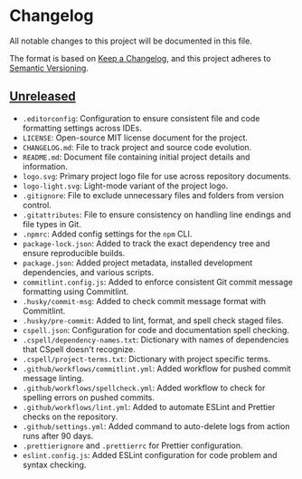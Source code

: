 <!-- @format -->

# Changelog

All notable changes to this project will be documented in this file.

The format is based on [Keep a Changelog](https://keepachangelog.com/en/1.0.0/),
and this project adheres to [Semantic Versioning](https://semver.org/spec/v2.0.0.html).

## [Unreleased]

- `.editorconfig`: Configuration to ensure consistent file and code formatting settings across IDEs.
- `LICENSE`: Open-source MIT license document for the project.
- `CHANGELOG.md`: File to track project and source code evolution.
- `README.md`: Document file containing initial project details and information.
- `logo.svg`: Primary project logo file for use across repository documents.
- `logo-light.svg`: Light-mode variant of the project logo.
- `.gitignore`: File to exclude unnecessary files and folders from version control.
- `.gitattributes`: File to ensure consistency on handling line endings and file types in Git.
- `.npmrc`: Added config settings for the `npm` CLI.
- `package-lock.json`: Added to track the exact dependency tree and ensure reproducible builds.
- `package.json`: Added project metadata, installed development dependencies, and various scripts.
- `commitlint.config.js`: Added to enforce consistent Git commit message formatting using Commitlint.
- `.husky/commit-msg`: Added to check commit message format with Commitlint.
- `.husky/pre-commit`: Added to lint, format, and spell check staged files.
- `cspell.json`: Configuration for code and documentation spell checking.
- `.cspell/dependency-names.txt`: Dictionary with names of dependencies that CSpell doesn't recognize.
- `.cspell/project-terms.txt`: Dictionary with project specific terms.
- `.github/workflows/commitlint.yml`: Added workflow for pushed commit message linting.
- `.github/workflows/spellcheck.yml`: Added workflow to check for spelling errors on pushed commits.
- `.github/workflows/lint.yml`: Added to automate ESLint and Prettier checks on the repository.
- `.github/settings.yml`: Added command to auto-delete logs from action runs after 90 days.
- `.prettierignore` and `.prettierrc` for Prettier configuration.
- `eslint.config.js`: Added ESLint configuration for code problem and syntax checking.

[Unreleased]: https://github.com/mister-fix/teamnest-api/compare/main%40%7B1day%7D...HEAD
